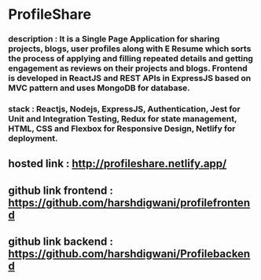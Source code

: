 # ProfileShare 

### description : It is a Single Page Application for sharing projects, blogs, user profiles along with E Resume which sorts the process of applying and filling repeated details and getting engagement as reviews on their projects and blogs. Frontend is developed in ReactJS and REST APIs in ExpressJS based on MVC pattern and uses MongoDB for database.  

### stack : Reactjs, Nodejs, ExpressJS, Authentication, Jest for Unit and Integration Testing, Redux for state management, HTML, CSS and Flexbox for Responsive Design, Netlify for deployment.

## hosted link : http://profileshare.netlify.app/

## github link frontend : https://github.com/harshdigwani/profilefrontend

## github link backend : https://github.com/harshdigwani/Profilebackend

